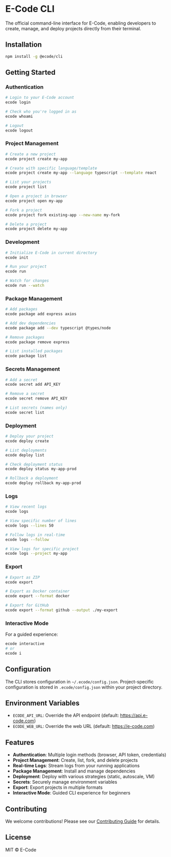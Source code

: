 # E-Code CLI

The official command-line interface for E-Code, enabling developers to create, manage, and deploy projects directly from their terminal.

## Installation

```bash
npm install -g @ecode/cli
```

## Getting Started

### Authentication

```bash
# Login to your E-Code account
ecode login

# Check who you're logged in as
ecode whoami

# Logout
ecode logout
```

### Project Management

```bash
# Create a new project
ecode project create my-app

# Create with specific language/template
ecode project create my-app --language typescript --template react

# List your projects
ecode project list

# Open a project in browser
ecode project open my-app

# Fork a project
ecode project fork existing-app --new-name my-fork

# Delete a project
ecode project delete my-app
```

### Development

```bash
# Initialize E-Code in current directory
ecode init

# Run your project
ecode run

# Watch for changes
ecode run --watch
```

### Package Management

```bash
# Add packages
ecode package add express axios

# Add dev dependencies
ecode package add --dev typescript @types/node

# Remove packages
ecode package remove express

# List installed packages
ecode package list
```

### Secrets Management

```bash
# Add a secret
ecode secret add API_KEY

# Remove a secret
ecode secret remove API_KEY

# List secrets (names only)
ecode secret list
```

### Deployment

```bash
# Deploy your project
ecode deploy create

# List deployments
ecode deploy list

# Check deployment status
ecode deploy status my-app-prod

# Rollback a deployment
ecode deploy rollback my-app-prod
```

### Logs

```bash
# View recent logs
ecode logs

# View specific number of lines
ecode logs --lines 50

# Follow logs in real-time
ecode logs --follow

# View logs for specific project
ecode logs --project my-app
```

### Export

```bash
# Export as ZIP
ecode export

# Export as Docker container
ecode export --format docker

# Export for GitHub
ecode export --format github --output ./my-export
```

### Interactive Mode

For a guided experience:

```bash
ecode interactive
# or
ecode i
```

## Configuration

The CLI stores configuration in `~/.ecode/config.json`. Project-specific configuration is stored in `.ecode/config.json` within your project directory.

## Environment Variables

- `ECODE_API_URL`: Override the API endpoint (default: https://api.e-code.com)
- `ECODE_WEB_URL`: Override the web URL (default: https://e-code.com)

## Features

- **Authentication**: Multiple login methods (browser, API token, credentials)
- **Project Management**: Create, list, fork, and delete projects
- **Real-time Logs**: Stream logs from your running applications
- **Package Management**: Install and manage dependencies
- **Deployment**: Deploy with various strategies (static, autoscale, VM)
- **Secrets**: Securely manage environment variables
- **Export**: Export projects in multiple formats
- **Interactive Mode**: Guided CLI experience for beginners

## Contributing

We welcome contributions! Please see our [Contributing Guide](CONTRIBUTING.md) for details.

## License

MIT © E-Code